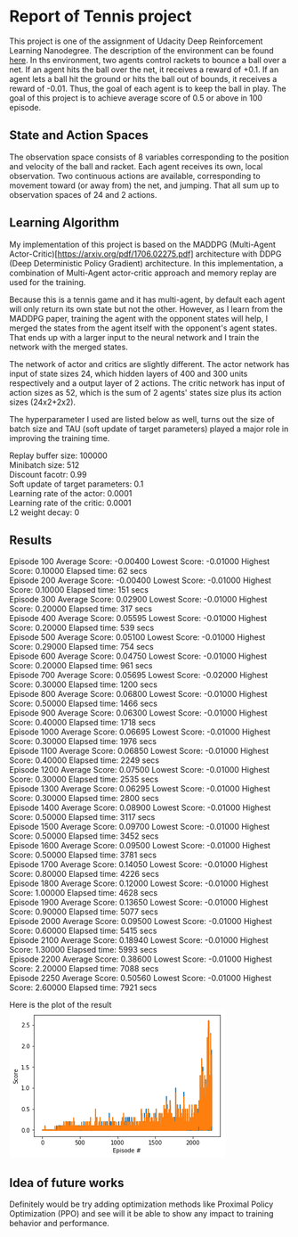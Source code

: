 # Report of Tennis project

This project is one of the assignment of Udacity Deep Reinforcement Learning Nanodegree. The description of the environment can be found [here](https://github.com/Unity-Technologies/ml-agents/blob/master/docs/Learning-Environment-Examples.md#tennis). In ths environment, two agents control rackets to bounce a ball over a net. If an agent hits the ball over the net, it receives a reward of +0.1. If an agent lets a ball hit the ground or hits the ball out of bounds, it receives a reward of -0.01. Thus, the goal of each agent is to keep the ball in play. The goal of this project is to achieve average score of 0.5 or above in 100 episode.

## State and Action Spaces
The observation space consists of 8 variables corresponding to the position and velocity of the ball and racket. Each agent receives its own, local observation. Two continuous actions are available, corresponding to movement toward (or away from) the net, and jumping. That all sum up to observation spaces of 24 and 2 actions.

## Learning Algorithm
My implementation of this project is based on the MADDPG (Multi-Agent Actor-Critic)[https://arxiv.org/pdf/1706.02275.pdf] architecture with DDPG (Deep Deterministic Policy Gradient) architecture. In this implementation, a combination of Multi-Agent actor-critic approach and memory replay are used for the training.

Because this is a tennis game and it has multi-agent, by default each agent will only return its own state but not the other. However, as I learn from the MADDPG paper, training the agent with the opponent states will help, I merged the states from the agent itself with the opponent's agent states. That ends up with a larger input to the neural network and I train the network with the merged states. 

The network of actor and critics are slightly different. The actor network has input of state sizes 24, which hidden layers of 400 and 300 units respectively and a output layer of 2 actions. The critic network has input of action sizes as 52, which is the sum of 2 agents' states size plus its action sizes (24x2+2x2). 

The hyperparameter I used are listed below as well, turns out the size of batch size and TAU (soft update of target parameters) played a major role in improving the training time.

Replay buffer size: 100000  
Minibatch size: 512  
Discount facotr: 0.99  
Soft update of target parameters: 0.1  
Learning rate of the actor: 0.0001  
Learning rate of the critic: 0.0001  
L2 weight decay: 0  

## Results

Episode 100	Average Score: -0.00400 Lowest Score: -0.01000 Highest Score: 0.10000 Elapsed time: 62 secs  
Episode 200	Average Score: -0.00400 Lowest Score: -0.01000 Highest Score: 0.10000 Elapsed time: 151 secs  
Episode 300	Average Score: 0.02900 Lowest Score: -0.01000 Highest Score: 0.20000 Elapsed time: 317 secs  
Episode 400	Average Score: 0.05595 Lowest Score: -0.01000 Highest Score: 0.20000 Elapsed time: 539 secs  
Episode 500	Average Score: 0.05100 Lowest Score: -0.01000 Highest Score: 0.29000 Elapsed time: 754 secs  
Episode 600	Average Score: 0.04750 Lowest Score: -0.01000 Highest Score: 0.20000 Elapsed time: 961 secs  
Episode 700	Average Score: 0.05695 Lowest Score: -0.02000 Highest Score: 0.30000 Elapsed time: 1200 secs  
Episode 800	Average Score: 0.06800 Lowest Score: -0.01000 Highest Score: 0.50000 Elapsed time: 1466 secs  
Episode 900	Average Score: 0.06300 Lowest Score: -0.01000 Highest Score: 0.40000 Elapsed time: 1718 secs  
Episode 1000	Average Score: 0.06695 Lowest Score: -0.01000 Highest Score: 0.30000 Elapsed time: 1976 secs  
Episode 1100	Average Score: 0.06850 Lowest Score: -0.01000 Highest Score: 0.40000 Elapsed time: 2249 secs  
Episode 1200	Average Score: 0.07500 Lowest Score: -0.01000 Highest Score: 0.30000 Elapsed time: 2535 secs  
Episode 1300	Average Score: 0.06295 Lowest Score: -0.01000 Highest Score: 0.30000 Elapsed time: 2800 secs  
Episode 1400	Average Score: 0.08900 Lowest Score: -0.01000 Highest Score: 0.50000 Elapsed time: 3117 secs  
Episode 1500	Average Score: 0.09700 Lowest Score: -0.01000 Highest Score: 0.50000 Elapsed time: 3452 secs  
Episode 1600	Average Score: 0.09500 Lowest Score: -0.01000 Highest Score: 0.50000 Elapsed time: 3781 secs  
Episode 1700	Average Score: 0.14050 Lowest Score: -0.01000 Highest Score: 0.80000 Elapsed time: 4226 secs  
Episode 1800	Average Score: 0.12000 Lowest Score: -0.01000 Highest Score: 1.00000 Elapsed time: 4628 secs  
Episode 1900	Average Score: 0.13650 Lowest Score: -0.01000 Highest Score: 0.90000 Elapsed time: 5077 secs  
Episode 2000	Average Score: 0.09500 Lowest Score: -0.01000 Highest Score: 0.60000 Elapsed time: 5415 secs  
Episode 2100	Average Score: 0.18940 Lowest Score: -0.01000 Highest Score: 1.30000 Elapsed time: 5993 secs  
Episode 2200	Average Score: 0.38600 Lowest Score: -0.01000 Highest Score: 2.20000 Elapsed time: 7088 secs  
Episode 2250	Average Score: 0.50560 Lowest Score: -0.01000 Highest Score: 2.60000 Elapsed time: 7921 secs  

Here is the plot of the result
![training_result](https://github.com/phchoi/drlnd-tennis/blob/master/training_result.png)

## Idea of future works
Definitely would be try adding optimization methods like Proximal Policy Optimization (PPO) and see will it be able to show any impact to training behavior and performance. 
